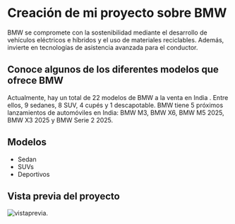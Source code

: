 # Creación de mi proyecto sobre BMW
BMW se compromete con la sostenibilidad mediante el desarrollo de vehículos eléctricos e híbridos y el uso de materiales reciclables. Además, invierte en tecnologías de asistencia avanzada para el conductor.

## Conoce algunos de los diferentes modelos que ofrece BMW
Actualmente, hay un total de 22 modelos de BMW a la venta en India . Entre ellos, 9 sedanes, 8 SUV, 4 cupés y 1 descapotable. BMW tiene 5 próximos lanzamientos de automóviles en India: BMW M3, BMW X6, BMW M5 2025, BMW X3 2025 y BMW Serie 2 2025.

## Modelos
- Sedan
- SUVs
- Deportivos


## Vista previa del proyecto
  ![vistaprevia](https://i.postimg.cc/hPdkhLdW/Captura-de-pantalla-2024-11-14-192220.png).
  

